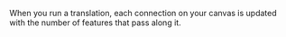 When you run a translation, each connection on your canvas is updated with the number of features that pass along it.
